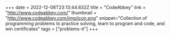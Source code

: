 +++
date = 2022-12-08T23:13:44.632Z
title = "CodeAbbey"
link = "http://www.codeabbey.com/"
thumbnail = "http://www.codeabbey.com/img/icon.png"
snippet="Collection of programming problems to practice solving, learn to program and code, and win certificates"
tags = ["problems-ti"]
+++
